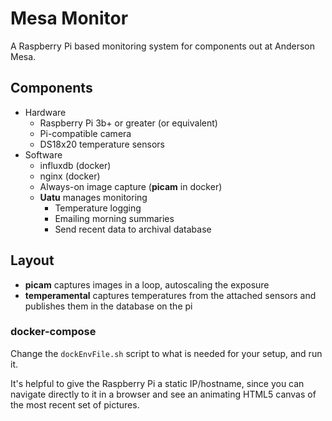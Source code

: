# Mesa Monitor

A Raspberry Pi based monitoring system for components out at Anderson Mesa.

## Components

- Hardware
    - Raspberry Pi 3b+ or greater (or equivalent)
    - Pi-compatible camera
    - DS18x20 temperature sensors
- Software
    - influxdb (docker)
    - nginx (docker)
    - Always-on image capture (__picam__ in docker)
    - __Uatu__ manages monitoring
        - Temperature logging
        - Emailing morning summaries
        - Send recent data to archival database

## Layout

- __picam__ captures images in a loop, autoscaling the exposure
- __temperamental__ captures temperatures from the attached sensors
  and publishes them in the database on the pi


### docker-compose

Change the ```dockEnvFile.sh``` script to what is needed for your setup,
and run it.

It's helpful to give the Raspberry Pi a static IP/hostname, since
you can navigate directly to it in a browser and see an animating HTML5
canvas of the most recent set of pictures.
